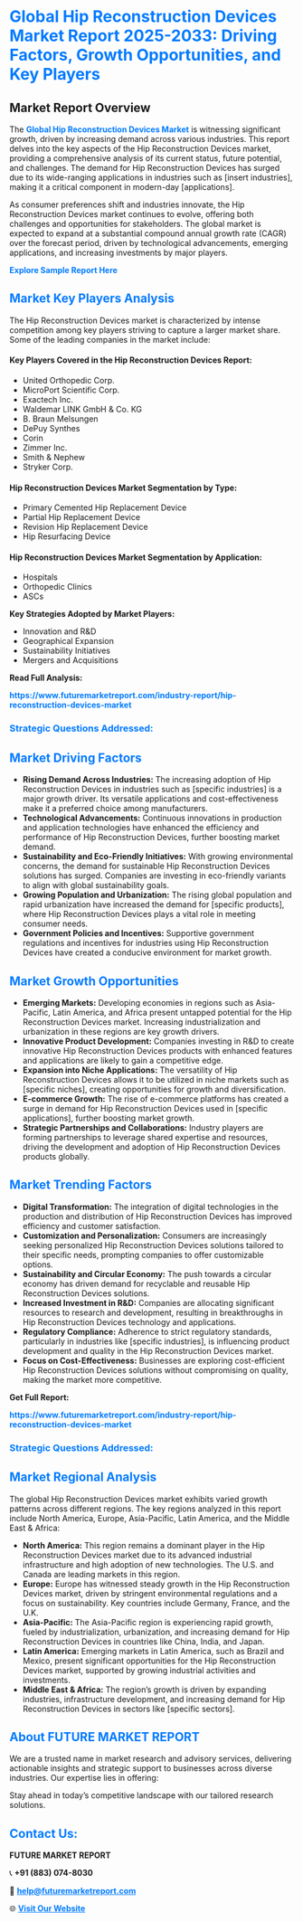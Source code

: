 <h1 style="color: #007BFF;">Global Hip Reconstruction Devices Market Report 2025-2033: Driving Factors, Growth Opportunities, and Key Players</h1>

<section id="overview">
<h2>Market Report Overview</h2>
<p>The <a href="https://www.futuremarketreport.com/industry-report/hip-reconstruction-devices-market" style="color: #007BFF; text-decoration: none;"><strong>Global Hip Reconstruction Devices Market</strong></a> is witnessing significant growth, driven by increasing demand across various industries. This report delves into the key aspects of the Hip Reconstruction Devices market, providing a comprehensive analysis of its current status, future potential, and challenges. The demand for Hip Reconstruction Devices has surged due to its wide-ranging applications in industries such as [insert industries], making it a critical component in modern-day [applications].</p>
<p>As consumer preferences shift and industries innovate, the Hip Reconstruction Devices market continues to evolve, offering both challenges and opportunities for stakeholders. The global market is expected to expand at a substantial compound annual growth rate (CAGR) over the forecast period, driven by technological advancements, emerging applications, and increasing investments by major players.</p>
</section>

<section id="overview">
<p><a href="https://www.futuremarketreport.com/request-sample/reportId=86181" style="color: #007BFF; text-decoration: none;"><strong>Explore Sample Report Here</strong></a></p>
</section>

<section id="key-players">
<h2 style="color: #007BFF;">Market Key Players Analysis</h2>
<p>The Hip Reconstruction Devices market is characterized by intense competition among key players striving to capture a larger market share. Some of the leading companies in the market include:</p>
<h4>Key Players Covered in the Hip Reconstruction Devices Report:</h4>
<ul><li>United Orthopedic Corp.</li><li>MicroPort Scientific Corp.</li><li>Exactech Inc.</li><li>Waldemar LINK GmbH &amp; Co. KG</li><li>B. Braun Melsungen</li><li>DePuy Synthes</li><li>Corin</li><li>Zimmer Inc.</li><li>Smith &amp; Nephew</li><li>Stryker Corp.</li></ul>
<h4>Hip Reconstruction Devices Market Segmentation by Type:</h4>
<ul><li>Primary Cemented Hip Replacement Device</li><li>Partial Hip Replacement Device</li><li>Revision Hip Replacement Device</li><li>Hip Resurfacing Device</li></ul>

<h4>Hip Reconstruction Devices Market Segmentation by Application:</h4>
<ul><li>Hospitals</li><li>Orthopedic Clinics</li><li>ASCs</li></ul>
<p><strong>Key Strategies Adopted by Market Players:</strong></p>
<ul>
<li>Innovation and R&D</li>
<li>Geographical Expansion</li>
<li>Sustainability Initiatives</li>
<li>Mergers and Acquisitions</li>
</ul>
</section>

<section>
<p><strong>Read Full Analysis: </strong></p><a href="https://www.futuremarketreport.com/industry-report/hip-reconstruction-devices-market" style="color: #007BFF; text-decoration: none;"><strong>https://www.futuremarketreport.com/industry-report/hip-reconstruction-devices-market</strong></a>
<h3 style="color: #007BFF;">Strategic Questions Addressed:</h3>
</section>

<section id="driving-factors">
<h2 style="color: #007BFF;">Market Driving Factors</h2>
<ul>
<li><strong>Rising Demand Across Industries:</strong> The increasing adoption of Hip Reconstruction Devices in industries such as [specific industries] is a major growth driver. Its versatile applications and cost-effectiveness make it a preferred choice among manufacturers.</li>
<li><strong>Technological Advancements:</strong> Continuous innovations in production and application technologies have enhanced the efficiency and performance of Hip Reconstruction Devices, further boosting market demand.</li>
<li><strong>Sustainability and Eco-Friendly Initiatives:</strong> With growing environmental concerns, the demand for sustainable Hip Reconstruction Devices solutions has surged. Companies are investing in eco-friendly variants to align with global sustainability goals.</li>
<li><strong>Growing Population and Urbanization:</strong> The rising global population and rapid urbanization have increased the demand for [specific products], where Hip Reconstruction Devices plays a vital role in meeting consumer needs.</li>
<li><strong>Government Policies and Incentives:</strong> Supportive government regulations and incentives for industries using Hip Reconstruction Devices have created a conducive environment for market growth.</li>
</ul>
</section>

<section id="growth-opportunities">
<h2 style="color: #007BFF;">Market Growth Opportunities</h2>
<ul>
<li><strong>Emerging Markets:</strong> Developing economies in regions such as Asia-Pacific, Latin America, and Africa present untapped potential for the Hip Reconstruction Devices market. Increasing industrialization and urbanization in these regions are key growth drivers.</li>
<li><strong>Innovative Product Development:</strong> Companies investing in R&D to create innovative Hip Reconstruction Devices products with enhanced features and applications are likely to gain a competitive edge.</li>
<li><strong>Expansion into Niche Applications:</strong> The versatility of Hip Reconstruction Devices allows it to be utilized in niche markets such as [specific niches], creating opportunities for growth and diversification.</li>
<li><strong>E-commerce Growth:</strong> The rise of e-commerce platforms has created a surge in demand for Hip Reconstruction Devices used in [specific applications], further boosting market growth.</li>
<li><strong>Strategic Partnerships and Collaborations:</strong> Industry players are forming partnerships to leverage shared expertise and resources, driving the development and adoption of Hip Reconstruction Devices products globally.</li>
</ul>
</section>

<section id="trending-factors">
<h2 style="color: #007BFF;">Market Trending Factors</h2>
<ul>
<li><strong>Digital Transformation:</strong> The integration of digital technologies in the production and distribution of Hip Reconstruction Devices has improved efficiency and customer satisfaction.</li>
<li><strong>Customization and Personalization:</strong> Consumers are increasingly seeking personalized Hip Reconstruction Devices solutions tailored to their specific needs, prompting companies to offer customizable options.</li>
<li><strong>Sustainability and Circular Economy:</strong> The push towards a circular economy has driven demand for recyclable and reusable Hip Reconstruction Devices solutions.</li>
<li><strong>Increased Investment in R&D:</strong> Companies are allocating significant resources to research and development, resulting in breakthroughs in Hip Reconstruction Devices technology and applications.</li>
<li><strong>Regulatory Compliance:</strong> Adherence to strict regulatory standards, particularly in industries like [specific industries], is influencing product development and quality in the Hip Reconstruction Devices market.</li>
<li><strong>Focus on Cost-Effectiveness:</strong> Businesses are exploring cost-efficient Hip Reconstruction Devices solutions without compromising on quality, making the market more competitive.</li>
</ul>
</section>

<section>
<p><strong>Get Full Report: </strong></p><a href="https://www.futuremarketreport.com/industry-report/hip-reconstruction-devices-market" style="color: #007BFF; text-decoration: none;"><strong>https://www.futuremarketreport.com/industry-report/hip-reconstruction-devices-market</strong></a>
<h3 style="color: #007BFF;">Strategic Questions Addressed:</h3>
</section>


<section id="regional-analysis">
<h2 style="color: #007BFF;">Market Regional Analysis</h2>
<p>The global Hip Reconstruction Devices market exhibits varied growth patterns across different regions. The key regions analyzed in this report include North America, Europe, Asia-Pacific, Latin America, and the Middle East & Africa:</p>
<ul>
<li><strong>North America:</strong> This region remains a dominant player in the Hip Reconstruction Devices market due to its advanced industrial infrastructure and high adoption of new technologies. The U.S. and Canada are leading markets in this region.</li>
<li><strong>Europe:</strong> Europe has witnessed steady growth in the Hip Reconstruction Devices market, driven by stringent environmental regulations and a focus on sustainability. Key countries include Germany, France, and the U.K.</li>
<li><strong>Asia-Pacific:</strong> The Asia-Pacific region is experiencing rapid growth, fueled by industrialization, urbanization, and increasing demand for Hip Reconstruction Devices in countries like China, India, and Japan.</li>
<li><strong>Latin America:</strong> Emerging markets in Latin America, such as Brazil and Mexico, present significant opportunities for the Hip Reconstruction Devices market, supported by growing industrial activities and investments.</li>
<li><strong>Middle East & Africa:</strong> The region’s growth is driven by expanding industries, infrastructure development, and increasing demand for Hip Reconstruction Devices in sectors like [specific sectors].</li>
</ul>
</section>

<footer>
<h2 style="color: #007BFF;">About FUTURE MARKET REPORT</h2>
<p>We are a trusted name in market research and advisory services, delivering actionable insights and strategic support to businesses across diverse industries. Our expertise lies in offering:</p>

<p>Stay ahead in today’s competitive landscape with our tailored research solutions.</p>

<h2 style="color: #007BFF;">Contact Us:</h2>
<p><strong>FUTURE MARKET REPORT</strong></p>
<p>📞 <strong>+91 (883) 074-8030</strong></p>
<p>📧 <strong><a href="mailto:help@futuremarketreport.com" style="color: #007BFF;">help@futuremarketreport.com</a></strong></p>
<p>🌐 <strong><a href="https://www.futuremarketreport.com/" style="color: #007BFF;">Visit Our Website</a></strong></p>
</footer>
